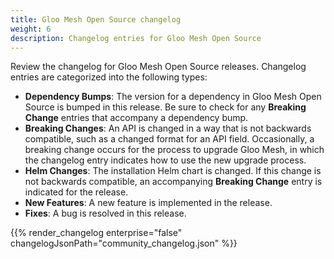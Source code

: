 ```yaml
---
title: Gloo Mesh Open Source changelog
weight: 6
description: Changelog entries for Gloo Mesh Open Source
---
```


Review the changelog for Gloo Mesh Open Source releases. Changelog entries are categorized into the following types:
- **Dependency Bumps**: The version for a dependency in Gloo Mesh Open Source is bumped in this release. Be sure to check for any
**Breaking Change** entries that accompany a dependency bump.
- **Breaking Changes**: An API is changed in a way that is not backwards compatible, such as a changed format for an API field. Occasionally, a breaking change occurs for the process to upgrade Gloo Mesh, in which the changelog entry indicates how to use the new upgrade process.
- **Helm Changes**: The installation Helm chart is changed. If this change is not backwards compatible, an accompanying **Breaking Change** entry is indicated for the release.
- **New Features**: A new feature is implemented in the release.
- **Fixes**: A bug is resolved in this release.

{{% render_changelog enterprise="false" changelogJsonPath="community_changelog.json" %}}
